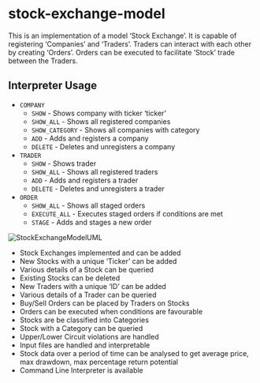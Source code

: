 # stock-exchange-model

This is an implementation of a model ‘Stock Exchange’. It is capable of registering ‘Companies’ and ‘Traders’. Traders can interact with each other by creating ‘Orders’. Orders can be executed to facilitate ‘Stock’ trade between the Traders.

## Interpreter Usage
* `COMPANY`
  * `SHOW` - Shows company with ticker ‘ticker’
  * `SHOW_ALL` - Shows all registered companies
  * `SHOW_CATEGORY` - Shows all companies with category
  * `ADD` - Adds and registers a company
  * `DELETE` - Deletes and unregisters a company
* `TRADER`
  * `SHOW` - Shows trader
  * `SHOW_ALL` - Shows all registered traders
  * `ADD` - Adds and registers a trader
  * `DELETE` - Deletes and unregisters a trader
* `ORDER`
  * `SHOW_ALL` - Shows all staged orders
  * `EXECUTE_ALL` - Executes staged orders if conditions are met
  * `STAGE` - Adds and stages a new order

![StockExchangeModelUML](https://user-images.githubusercontent.com/63326129/98650627-2be18f80-235f-11eb-9bf4-ce2b6b279eac.png)

* Stock Exchanges implemented and can be added
* New Stocks with a unique ‘Ticker’ can be added
* Various details of a Stock can be queried
* Existing Stocks can be deleted
* New Traders with a unique ‘ID’ can be added
* Various details of a Trader can be queried
* Buy/Sell Orders can be placed by Traders on Stocks 
* Orders can be executed when conditions are favourable
* Stocks are be classified into Categories
* Stock with a Category can be queried
* Upper/Lower Circuit violations are handled
* Input files are handled and interpretable
* Stock data over a period of time can be analysed to get average price, max drawdown, max percentage return potential
* Command Line Interpreter is available
